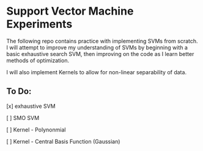 # Support Vector Machine Experiments 
The following repo contains practice with implementing SVMs from scratch. I will attempt to improve my understanding of SVMs by beginning with a basic exhaustive search SVM, then improving on the code as I learn better methods of optimization. 

I will also implement Kernels to allow for non-linear separability of data. 

## To Do: 
[x] exhaustive SVM 

[ ] SMO SVM 

[ ] Kernel - Polynonmial 

[ ] Kernel - Central Basis Function (Gaussian) 

